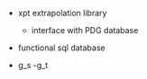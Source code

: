 - xpt extrapolation library 
	- interface with PDG database 
- functional sql database 

- g_s
-g_t


